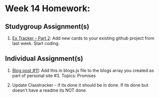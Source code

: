 # Week 14 Homework:

## Studygroup Assignment(s)
1. [Ex Tracker - Part 2](https://github.com/nss-nightclass-projects/ex-tracker/blob/master/README.md): Add new cards to your existing github project from last week.   Start coding.

## Individual Assignment(s)
1. [Blog post #11](https://github.com/nss-nightclass-projects/homework/blob/master/blog.md):  Add this in blogs.js file to the blogs array you created as part of personal site #3.  Topics: Promises

1.  Update Classtracker - if its done it should be in done.  If its done but doesn't have a readme its NOT done.
